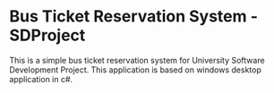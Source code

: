 # Bus Ticket Reservation System - SDProject
This is a simple bus ticket reservation system for University Software Development Project. This application is based on windows desktop application in c#.
